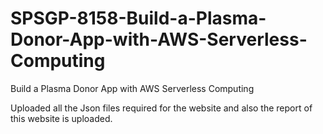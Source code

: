 # SPSGP-8158-Build-a-Plasma-Donor-App-with-AWS-Serverless-Computing
Build a Plasma Donor App with AWS Serverless Computing


Uploaded all the Json files required for the website and also 
the report of this website is uploaded.

